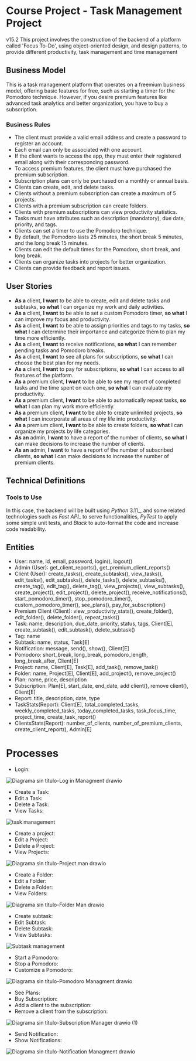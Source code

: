 # Course Project - Task Management Project
v15.2
This project involves the construction of the backend of a platform called 'Focus To-Do', using object-oriented design, and design patterns, to provide different productivity, task management and time management

## Business Model

This is a task management platform that operates on a freemium business model, offering basic features for free, such as starting a timer for the Pomodoro technique. However, if you desire premium features like advanced task analytics and better organization, you have to buy a subscription.

### Business Rules
- The client must provide a valid email address and create a password to register an account.
- Each email can only be associated with one account.
- If the client wants to access the app, they must enter their registered email along with their corresponding password.
- To access premium features, the client must have purchased the premium subscription.
- Subscription plans can only be purchased on a monthly or annual basis.
- Clients can create, edit, and delete tasks.
- Clients without a premium subscription can create a maximum of 5 projects.
- Clients with a premium subscription can create folders.
- Clients with premium subscriptions can view productivity statistics.
- Tasks must have attributes such as description (mandatory), due date, priority, and tags.
- Clients can set a timer to use the Pomodoro technique.
- By default, the Pomodoro lasts 25 minutes, the short break 5 minutes, and the long break 15 minutes.
- Clients can edit the default times for the Pomodoro, short break, and long break.
- Clients can organize tasks into projects for better organization.
- Clients can provide feedback and report issues.
  
## User Stories
- __As a__ client, __I want__ to be able to create, edit and delete tasks and subtasks,  __so what__ I can organize my work and daily activities.
- __As a__ client, __I want__ to be able to set a custom Pomodoro timer, __so what__ I can improve my focus and productivity.
- __As a__ client, __I want__ to be able to assign priorities and tags to my tasks, __so what__ I can determine their importance and categorize them to plan my time more efficiently.
- __As a__ client, __I want__ to receive notifications, __so what__ I can remember pending tasks and Pomodoro breaks.
- __As a__ client, __I want__ to see all plans for subscriptions, __so what__ I can choose the best plan for my needs.
- __As a__ client, __I want__ to pay for subscriptions, __so what__ I can access to all features of the platform.
- __As a__ premium client, __I want__ to be able to see my report of completed tasks and the time spent on each one, __so what__ I can evaluate my productivity.
- __As a__ premium client, __I want__ to be able to automatically repeat tasks, __so what__ I can plan my work more efficiently.
- __As a__ premium client, __I want__ to be able to create unlimited projects, __so what__ I can incorporate all areas of my life into productivity.
- __As a__ premium client, __I want__ to be able to create folders, __so what__ I can organize my projects by life categories.
- __As an__ admin, __I want__ to have a report of the number of clients, __so what__ I can make decisions to increase the number of clients.
- __As an__ admin, __I want__ to have a report of the number of subscribed clients, __so what__ I can make decisions to increase the number of premium clients.

## Technical Definitions

### Tools to Use

In this case, the backend will be built using _Python_ 3.11_, and some related technologies such as _Fast API__ to serve functionalities, _PyTest_ to apply some simple unit tests, and _Black_ to auto-format the code and increase code readability.

## Entities
- User: name, id, email, password, login(), logout()
- Admin (User): get_client_reports(), get_premium_client_reports()
- Client (User): create_tasks(), create_subtasks(), view_tasks(), edit_tasks(), edit_subtasks(), delete_tasks(), delete_subtasks(), create_tag(), edit_tag(), delete_tag(), view_projects(), view_subtasks(), create_project(), edit_project(), delete_project(), receive_notifications(), start_pomodoro_timer(), stop_pomodoro_timer(), custom_pomodoro_timer(), see_plans(), pay_for_subscription()
- Premium Client (Client): view_productivity_stats(), create_folder(), edit_folder(), delete_folder(), repeat_tasks()
- Task: name, description, due_date, priority, status, tags, Client[E], create_subtask(), edit_subtask(), delete_subtask()
- Tag: name
- Subtask: name, status, Task[E]
- Notification: message, send(), show(), Client[E]
- Pomodoro: short_break, long_break, pomodoro_length, long_break_after, Client[E]
- Project: name, Client[E], Task[E], add_task(), remove_task()
- Folder: name, Project[E], Client[E], add_project(), remove_project()
- Plan: name, price, description
- Subscription: Plan[E], start_date, end_date, add client(), remove client(), Client[E]
- Report: title, description, date, type
- TaskStats(Report): Client[E], total_completed_tasks, weekly_completed_tasks, today_completed_tasks, task_focus_time, project_time, create_task_report()
- ClientsStats(Report): number_of_clients, number_of_premium_clients, create_client_report(), Admin[E]

# Processes

- Login:
  
![Diagrama sin título-Log in Managment  drawio](https://github.com/andresjoc/ProjectFocusToDo/assets/163566801/f9d81cc0-21c5-47cc-9b19-3dd6b47663bd)

- Create a Task:
- Edit a Task:
- Delete a Task:
- View Tasks:

![task management](https://github.com/andresjoc/ProjectFocusToDo/assets/163566801/b1b29b5b-3110-4c48-bbe4-62bdac221403)
-  Create a project:
-  Edit a Project:
-  Delete a Project:
-  View Projects:


 ![Diagrama sin título-Project man drawio](https://github.com/andresjoc/ProjectFocusToDo/assets/163566801/1381b063-f4c3-4d60-ad62-526718dab153)
- Create a Folder:
- Edit a Folder:
- Delete a Folder:
- View Folders:

![Diagrama sin título-Folder Man drawio](https://github.com/andresjoc/ProjectFocusToDo/assets/163566801/8eaeaff8-c6b9-4c47-9648-2d044da3bb7e)

- Create subtask:
- Edit Subtask:
- Delete Subtask:
- View Subtasks:

![Subtask management](https://github.com/andresjoc/ProjectFocusToDo/assets/163566801/64ab4f36-1d45-4e24-b807-7bb8012c8aac)

- Start a Pomodoro:
- Stop a Pomodoro:
- Customize a Pomodoro:

![Diagrama sin título-Pomodoro Managment drawio](https://github.com/andresjoc/ProjectFocusToDo/assets/163566801/306dfa06-f45a-484f-8c35-9512306084d5)  

- See Plans:
- Buy Subscription:
- Add a client to the subscription:
- Remove a client from the subscription:

![Diagrama sin título-Subscription Manager drawio (1)](https://github.com/andresjoc/ProjectFocusToDo/assets/163566801/5808043e-33ce-43a8-921e-7201da8ff7f1)

- Send Notification:
- Show Notifications:

![Diagrama sin título-Notification Managment  drawio](https://github.com/andresjoc/ProjectFocusToDo/assets/163566801/9093d6c2-db96-4252-be22-a6f34dfdc879)




